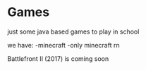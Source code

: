 # Games
 just some java based games to play in school
 
 we have:
 -minecraft
 -only minecraft rn

Battlefront II (2017) is coming soon
